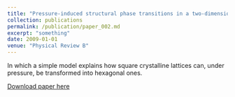 ```yaml
---
title: "Pressure-induced structural phase transitions in a two-dimensional system"
collection: publications
permalink: /publication/paper_002.md
excerpt: "something"
date: 2009-01-01
venue: "Physical Review B"
---
```

In which a simple model explains how square crystalline lattices can,
under pressure, be transformed into hexagonal ones.

[Download paper here](http://pfdamasceno.github.io/files/2009_Damasceno.pdf)

